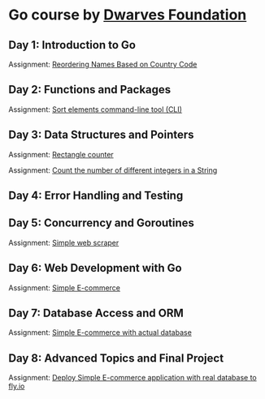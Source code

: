 # Go course by [Dwarves Foundation](https://dwarves.foundation/)

## Day 1: Introduction to Go
Assignment: [Reordering Names Based on Country Code](ex01)

## Day 2: Functions and Packages
Assignment: [Sort elements command-line tool (CLI)](ex02)

## Day 3: Data Structures and Pointers
Assignment: [Rectangle counter](ex03)

Assignment: [Count the number of different integers in a String](ex04)

## Day 4: Error Handling and Testing

## Day 5: Concurrency and Goroutines
Assignment: [Simple web scraper](ex05)

## Day 6: Web Development with Go
Assignment: [Simple E-commerce](ex06)

## Day 7: Database Access and ORM
Assignment: [Simple E-commerce with actual database](ex07)

## Day 8: Advanced Topics and Final Project
Assignment: [Deploy Simple E-commerce application with real database to fly.io](ex08)

